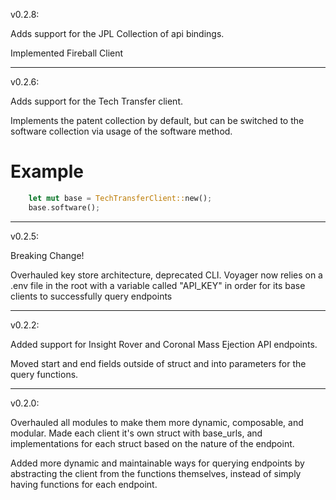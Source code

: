 v0.2.8:

Adds support for the JPL Collection of api bindings.

Implemented Fireball Client

------------------------------------------------------------------------------------------------

v0.2.6:

Adds support for the Tech Transfer client.

Implements the patent collection by default, but can be switched to the software collection via usage of the software method.

# Example
```rust
    let mut base = TechTransferClient::new();
    base.software();
```

------------------------------------------------------------------------------------------------

v0.2.5:

Breaking Change!

Overhauled key store architecture, deprecated CLI.
Voyager now relies on a .env file in the root with a variable called "API_KEY" in order for its base clients to successfully query endpoints

------------------------------------------------------------------------------------------------

v0.2.2:

Added support for Insight Rover and Coronal Mass Ejection API endpoints.

Moved start and end fields outside of struct and into parameters for the query functions.

------------------------------------------------------------------------------------------------
v0.2.0:

Overhauled all modules to make them more dynamic, composable, and modular. Made each client it's own struct with base_urls, and implementations for each struct based on the nature of the endpoint.

Added more dynamic and maintainable ways for querying endpoints by abstracting the client from the functions themselves, instead of simply having functions for each endpoint.
